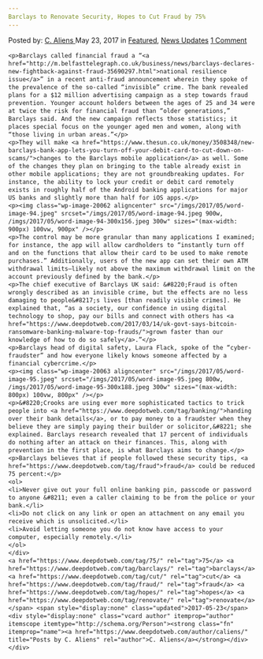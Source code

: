 ```yaml
---
Barclays to Renovate Security, Hopes to Cut Fraud by 75%
---
```

<article class="post-listing post-20057 post type-post status-publish format-standard has-post-thumbnail hentry  tag-4202 tag-barclays tag-cut tag-fraud tag-hopes tag-renovate tag-security">
    <div class="post-inner">
        <span>Posted by: <a href="https://www.deepdotweb.com/author/caliens/" title="">C. Aliens </a></span>
    <span>May 23, 2017</span>
    <span>in <a href="https://www.deepdotweb.com/category/deepdot-news/" rel="category tag">Featured</a>, <a href="https://www.deepdotweb.com/category/news-updates/" rel="category tag">News Updates</a></span>
    <span><a href="https://www.deepdotweb.com/2017/05/23/barclays-renovate-security-hopes-cut-fraud-75/#comments">1 Comment</a></span>
    </p>
    <div class="clear"></div>
    
    <p>Barclays called financial fraud a “<a href="http://m.belfasttelegraph.co.uk/business/news/barclays-declares-new-fightback-against-fraud-35690297.html">national resilience issue</a>” in a recent anti-fraud announcement wherein they spoke of the prevalence of the so-called “invisible” crime. The bank revealed plans for a $12 million advertising campaign as a step towards fraud prevention. Younger account holders between the ages of 25 and 34 were at twice the risk for financial fraud than “older generations,” Barclays said. And the new campaign reflects those statistics; it places special focus on the younger aged men and women, along with “those living in urban areas.”</p>
    <p>They will make <a href="https://www.thesun.co.uk/money/3508348/new-barclays-bank-app-lets-you-turn-off-your-debit-card-to-cut-down-on-scams/">changes to the Barclays mobile application</a> as well. Some of the changes they plan on bringing to the table already exist in other mobile applications; they are not groundbreaking updates. For instance, the ability to lock your credit or debit card remotely exists in roughly half of the Android banking applications for major US banks and slightly more than half for iOS apps.</p>
    <p><img class="wp-image-20062 aligncenter" src="/imgs/2017/05/word-image-94.jpeg" srcset="/imgs/2017/05/word-image-94.jpeg 900w, /imgs/2017/05/word-image-94-300x156.jpeg 300w" sizes="(max-width: 900px) 100vw, 900px" /></p>
    <p>The control may be more granular than many applications I examined; for instance, the app will allow cardholders to “instantly turn off and on the functions that allow their card to be used to make remote purchases.” Additionally, users of the new app can set their own ATM withdrawal limits—likely not above the maximum withdrawal limit on the account previously defined by the bank.</p>
    <p>The chief executive of Barclays UK said: &#8220;Fraud is often wrongly described as an invisible crime, but the effects are no less damaging to people&#8217;s lives [than readily visible crimes]. He explained that, “as a society, our confidence in using digital technology to shop, pay our bills and connect with others has <a href="https://www.deepdotweb.com/2017/03/14/uk-govt-says-bitcoin-ransomware-banking-malware-top-frauds/">grown faster than our knowledge of how to do so safely</a>.”</p>
    <p>Barclays head of digital safety, Laura Flack, spoke of the “cyber-fraudster” and how everyone likely knows someone affected by a financial cybercrime.</p>
    <p><img class="wp-image-20063 aligncenter" src="/imgs/2017/05/word-image-95.jpeg" srcset="/imgs/2017/05/word-image-95.jpeg 800w, /imgs/2017/05/word-image-95-300x188.jpeg 300w" sizes="(max-width: 800px) 100vw, 800px" /></p>
    <p>&#8220;Crooks are using ever more sophisticated tactics to trick people into <a href="https://www.deepdotweb.com/tag/banking/">handing over their bank details</a>, or to pay money to a fraudster when they believe they are simply paying their builder or solicitor,&#8221; she explained. Barclays research revealed that 17 percent of individuals do nothing after an attack on their finances. This, along with prevention in the first place, is what Barclays aims to change.</p>
    <p>Barclays believes that if people followed these security tips, <a href="https://www.deepdotweb.com/tag/fraud">fraud</a> could be reduced 75 percent:</p>
    <ol>
    <li>Never give out your full online banking pin, passcode or password to anyone &#8211; even a caller claiming to be from the police or your bank.</li>
    <li>Do not click on any link or open an attachment on any email you receive which is unsolicited.</li>
    <li>Avoid letting someone you do not know have access to your computer, especially remotely.</li>
    </ol>
    </div>
    <a href="https://www.deepdotweb.com/tag/75/" rel="tag">75</a> <a href="https://www.deepdotweb.com/tag/barclays/" rel="tag">barclays</a> <a href="https://www.deepdotweb.com/tag/cut/" rel="tag">cut</a> <a href="https://www.deepdotweb.com/tag/fraud/" rel="tag">fraud</a> <a href="https://www.deepdotweb.com/tag/hopes/" rel="tag">hopes</a> <a href="https://www.deepdotweb.com/tag/renovate/" rel="tag">renovate</a> </span> <span style="display:none" class="updated">2017-05-23</span>
    <div style="display:none" class="vcard author" itemprop="author" itemscope itemtype="http://schema.org/Person"><strong class="fn" itemprop="name"><a href="https://www.deepdotweb.com/author/caliens/" title="Posts by C. Aliens" rel="author">C. Aliens</a></strong></div>
    </div>
</article>

